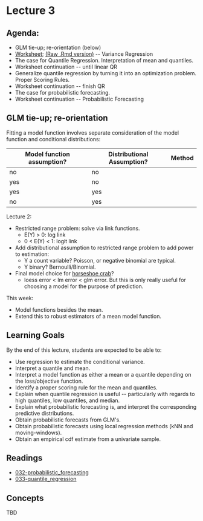 # Lecture 3

## Agenda:

- GLM tie-up; re-orientation (below)
- [Worksheet](https://ubc-mds.github.io/DSCI_562/lec3/worksheet.nb.html);  [(Raw .Rmd version)](https://raw.githubusercontent.com/UBC-MDS/DSCI_562/master/lec3/worksheet.Rmd) -- Variance Regression
- The case for Quantile Regression. Interpretation of mean and quantiles.
- Worksheet continuation -- until linear QR 
- Generalize quantile regression by turning it into an optimization problem. Proper Scoring Rules.
- Worksheet continuation -- finish QR
- The case for probabilistic forecasting.
- Worksheet continuation -- Probabilistic Forecasting

## GLM tie-up; re-orientation

Fitting a model function involves separate consideration of the model function and conditional distributions:

| Model function assumption? | Distributional Assumption? | Method |
|----|----|----|
| no | no |  |
| yes | no |  |
| yes | yes |  |
| no | yes |  |

Lecture 2: 

- Restricted range problem: solve via link functions.
    - E(Y) > 0: log link
    - 0 < E(Y) < 1: logit link
- Add distributional assumption to restricted range problem to add power to estimation:
    - Y a count variable? Poisson, or negative binomial are typical.
    - Y binary? Bernoulli/Binomial.
- Final model choice for [horseshoe crab](https://ubc-mds.github.io/DSCI_562/lec2/case_study.nb.html)?
	- loess error < lm error < glm error. But this is only really useful for choosing a model for the purpose of prediction.

This week:

- Model functions besides the mean.
- Extend this to robust estimators of a mean model function.


## Learning Goals

By the end of this lecture, students are expected to be able to:

- Use regression to estimate the conditional variance.
- Interpret a quantile and mean.
- Interpret a model function as either a mean or a quantile depending on the loss/objective function.
- Identify a proper scoring rule for the mean and quantiles.
- Explain when quantile regression is useful -- particularly with regards to high quantiles, low quantiles, and median. 
- Explain what probabilistic forecasting is, and interpret the corresponding predictive distributions.
- Obtain probabilistic forecasts from GLM's.
- Obtain probabilistic forecasts using local regression methods (kNN and moving-windows).
- Obtain an empirical cdf estimate from a univariate sample.

## Readings

- [032-probabilistic_forecasting](./032-probabilistic_forecasting.html)
- [033-quantile_regression](./033-quantile_regression.html)

## Concepts

TBD